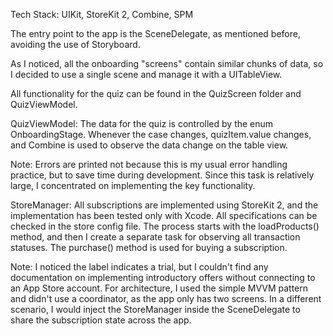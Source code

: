 Tech Stack: UIKit, StoreKit 2, Combine, SPM

The entry point to the app is the SceneDelegate, as mentioned before, avoiding the use of Storyboard.

As I noticed, all the onboarding "screens" contain similar chunks of data, so I decided to use a single scene and manage it with a UITableView.

All functionality for the quiz can be found in the QuizScreen folder and QuizViewModel.

QuizViewModel:
The data for the quiz is controlled by the enum OnboardingStage. Whenever the case changes, quizItem.value changes, and Combine is used to observe the data change on the table view.

Note: Errors are printed not because this is my usual error handling practice, but to save time during development. Since this task is relatively large, I concentrated on implementing the key functionality.

StoreManager:
All subscriptions are implemented using StoreKit 2, and the implementation has been tested only with Xcode. All specifications can be checked in the store config file. The process starts with the loadProducts() method, and then I create a separate task for observing all transaction statuses. The purchase() method is used for buying a subscription.

Note: I noticed the label indicates a trial, but I couldn't find any documentation on implementing introductory offers without connecting to an App Store account. For architecture, I used the simple MVVM pattern and didn't use a coordinator, as the app only has two screens. In a different scenario, I would inject the StoreManager inside the SceneDelegate to share the subscription state across the app.
